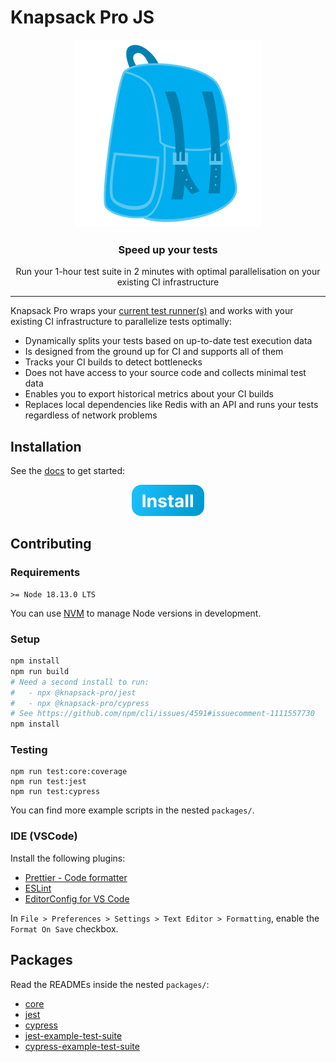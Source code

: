 # Knapsack Pro JS

<p align="center">
  <a href="https://knapsackpro.com?utm_source=github&utm_medium=readme&utm_campaign=knapsack-pro-js&utm_content=hero_logo">
    <img alt="Knapsack Pro" src="./.github/assets/knapsack.png" width="300" height="300" style="max-width: 100%;" />
  </a>
</p>

<h3 align="center">Speed up your tests</h3>
<p align="center">Run your 1-hour test suite in 2 minutes with optimal parallelisation on your existing CI infrastructure</p>

---

Knapsack Pro wraps your [current test runner(s)](https://docs.knapsackpro.com/) and works with your existing CI infrastructure to parallelize tests optimally:

- Dynamically splits your tests based on up-to-date test execution data
- Is designed from the ground up for CI and supports all of them
- Tracks your CI builds to detect bottlenecks
- Does not have access to your source code and collects minimal test data
- Enables you to export historical metrics about your CI builds
- Replaces local dependencies like Redis with an API and runs your tests regardless of network problems

## Installation

See the [docs](https://docs.knapsackpro.com/) to get started:

<div align="center">
  <a href="https://docs.knapsackpro.com/">
    <img alt="Install button" src="./.github/assets/install-button.png" width="116" height="50" />
  </a>
</div>

## Contributing

### Requirements

```
>= Node 18.13.0 LTS
```

You can use [NVM](https://github.com/nvm-sh/nvm) to manage Node versions in development.

### Setup

```bash
npm install
npm run build
# Need a second install to run:
#   - npx @knapsack-pro/jest
#   - npx @knapsack-pro/cypress
# See https://github.com/npm/cli/issues/4591#issuecomment-1111557730
npm install
```

### Testing

```
npm run test:core:coverage
npm run test:jest
npm run test:cypress
```

You can find more example scripts in the nested `packages/`.

### IDE (VSCode)

Install the following plugins:

- [Prettier - Code formatter](https://marketplace.visualstudio.com/items?itemName=esbenp.prettier-vscode)
- [ESLint](https://marketplace.visualstudio.com/items?itemName=dbaeumer.vscode-eslint)
- [EditorConfig for VS Code](https://marketplace.visualstudio.com/items?itemName=EditorConfig.EditorConfig)

In `File > Preferences > Settings > Text Editor > Formatting`, enable the `Format On Save` checkbox.

## Packages

Read the READMEs inside the nested `packages/`:

- [core](https://github.com/KnapsackPro/knapsack-pro-js/tree/setup/packages/core)
- [jest](https://github.com/KnapsackPro/knapsack-pro-js/tree/setup/packages/jest)
- [cypress](https://github.com/KnapsackPro/knapsack-pro-js/tree/setup/packages/cypress)
- [jest-example-test-suite](https://github.com/KnapsackPro/knapsack-pro-js/tree/setup/packages/jest-example-test-suite)
- [cypress-example-test-suite](https://github.com/KnapsackPro/knapsack-pro-js/tree/setup/packages/cypress-example-test-suite)
